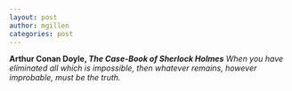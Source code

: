 ```yaml
---
layout: post
author: mgillen
categories: post
---
```


**Arthur Conan Doyle, _The Case-Book of Sherlock Holmes_**
*When you have eliminated all which is impossible, then whatever remains, however improbable, must be the truth.*
